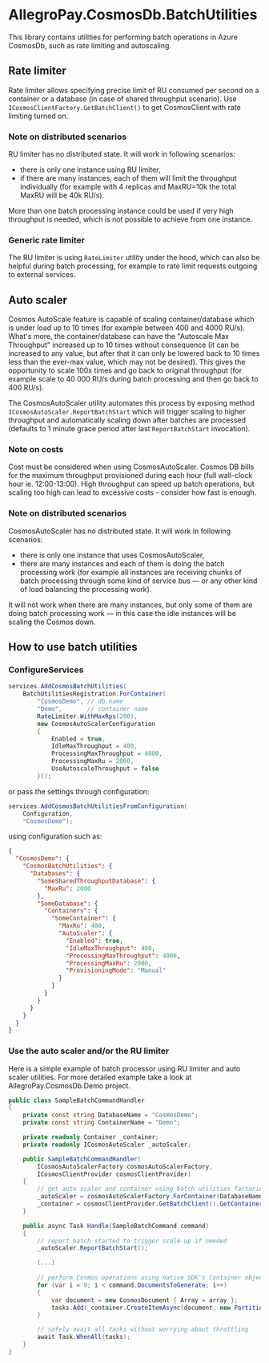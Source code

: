 # AllegroPay.CosmosDb.BatchUtilities

This library contains utilities for performing batch operations in Azure CosmosDb, such as rate limiting and autoscaling.

## Rate limiter

Rate limiter allows specifying precise limit of RU consumed per second on a container or a database (in case of shared throughput scenario). Use `ICosmosClientFactory.GetBatchClient()` to get CosmosClient with rate limiting turned on.

### Note on distributed scenarios

RU limiter has no distributed state. It will work in following scenarios:

- there is only one instance using RU limiter,
- if there are many instances, each of them will limit the throughput individually (for example with 4 replicas and MaxRU=10k the total MaxRU will be 40k RU/s).

More than one batch processing instance could be used if very high throughput is needed, which is not possible to achieve from one instance.

### Generic rate limiter

The RU limiter is using `RateLimiter` utility under the hood, which can also be helpful during batch processing, for example to rate limit requests outgoing to external services.

## Auto scaler

Cosmos AutoScale feature is capable of scaling container/database which is under load up to 10 times (for example between 400 and 4000 RU/s). What's more, the container/database can have the "Autoscale Max Throughput" increased up to 10 times without consequence (it can be increased to any value, but after that it can only be lowered back to 10 times less than the ever-max value, which may not be desired). This gives the opportunity to scale 100x times and go back to original throughput (for example scale to 40 000 RU/s during batch processing and then go back to 400 RU/s).

The CosmosAutoScaler utility automates this process by exposing method `ICosmosAutoScaler.ReportBatchStart` which will trigger scaling to higher throughput and automatically scaling down after batches are processed (defaults to 1 minute grace period after last `ReportBatchStart` invocation).

### Note on costs

Cost must be considered when using CosmosAutoScaler. Cosmos DB bills for the maximum throughput provisioned during each hour (full wall-clock hour ie. 12:00-13:00). High throughput can speed up batch operations, but scaling too high can lead to excessive costs - consider how fast is enough.

### Note on distributed scenarios

CosmosAutoScaler has no distributed state. It will work in following scenarios:

- there is only one instance that uses CosmosAutoScaler,
- there are many instances and each of them is doing the batch processing work (for example all instances are receiving chunks of batch processing through some kind of service bus &mdash; or any other kind of load balancing the processing work).

It will not work when there are many instances, but only some of them are doing batch processing work &mdash; in this case the idle instances will be scaling the Cosmos down.

## How to use batch utilities

### ConfigureServices

```c#
services.AddCosmosBatchUtilities(
    BatchUtilitiesRegistration.ForContainer(
        "CosmosDemo", // db name
        "Demo",       // container name
        RateLimiter.WithMaxRps(200),
        new CosmosAutoScalerConfiguration
        {
            Enabled = true,
            IdleMaxThroughput = 400,
            ProcessingMaxThroughput = 4000,
            ProcessingMaxRu = 2000,
            UseAutoscaleThroughput = false
        }));
```

or pass the settings through configuration:

```c#
services.AddCosmosBatchUtilitiesFromConfiguration(
    Configuration,
    "CosmosDemo");
```

using configuration such as:

```json
{
  "CosmosDemo": {
    "CosmosBatchUtilities": {
      "Databases": {
        "SomeSharedThroughputDatabase": {
          "MaxRu": 2000
        },
        "SomeDatabase": {
          "Containers": {
            "SomeContainer": {
              "MaxRu": 400,
              "AutoScaler": {
                "Enabled": true,
                "IdleMaxThroughput": 400,
                "ProcessingMaxThroughput": 4000,
                "ProcessingMaxRu": 2000,
                "ProvisioningMode": "Manual" 
              }
            }
          }
        }
      }
    }
  }
}
```

### Use the auto scaler and/or the RU limiter

Here is a simple example of batch processor using RU limiter and auto scaler utilities. For more detailed example take a look at AllegroPay.CosmosDb.Demo project.

```c#
public class SampleBatchCommandHandler
{
    private const string DatabaseName = "CosmosDemo";
    private const string ContainerName = "Demo";

    private readonly Container _container;
    private readonly ICosmosAutoScaler _autoScaler;

    public SampleBatchCommandHandler(
        ICosmosAutoScalerFactory cosmosAutoScalerFactory,
        ICosmosClientProvider cosmosClientProvider)
    {
        // get auto scaler and container using batch utilities factories
        _autoScaler = cosmosAutoScalerFactory.ForContainer(DatabaseName, ContainerName);
        _container = cosmosClientProvider.GetBatchClient().GetContainer(DatabaseName, ContainerName);
    }

    public async Task Handle(SampleBatchCommand command)
    {
        // report batch started to trigger scale-up if needed
        _autoScaler.ReportBatchStart();

        (...)
        
        // perform Cosmos operations using native SDK's Container object 
        for (var i = 0; i < command.DocumentsToGenerate; i++)
        {
            var document = new CosmosDocument { Array = array };
            tasks.Add(_container.CreateItemAsync(document, new PartitionKey(document.Id)));
        }

        // safely await all tasks without worrying about throttling
        await Task.WhenAll(tasks);
    }
}
```
